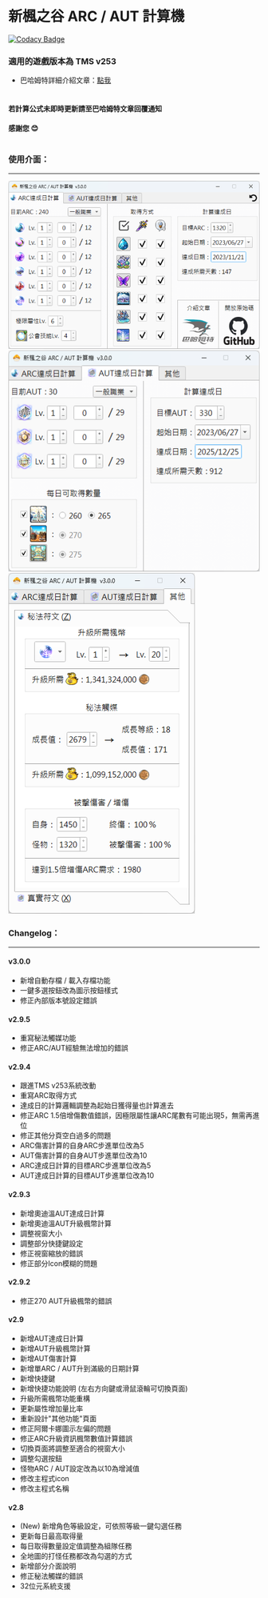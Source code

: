 新楓之谷 ARC / AUT 計算機
=====

[![Codacy Badge](https://app.codacy.com/project/badge/Grade/020d720a719a400082f1ef7b1d1aa39e)](https://www.codacy.com/gh/WhatTheBlock/MapleStory-ARC-Calculator/dashboard?utm_source=github.com&amp;utm_medium=referral&amp;utm_content=WhatTheBlock/MapleStory-ARC-Calculator&amp;utm_campaign=Badge_Grade)

### 適用的遊戲版本為 TMS v253

- 巴哈姆特詳細介紹文章：[點我](https://forum.gamer.com.tw/C.php?bsn=7650&snA=1000541) <br><br>

#### 若計算公式未即時更新請至巴哈姆特文章回覆通知
#### 感謝您 😊 <br><br>

### 使用介面：
----
![ui_1.png](/ui_1.png) <br>
![ui_2.png](/ui_2.png) <br>
![ui_3.png](/ui_3.png)

### Changelog：
----

#### v3.0.0
- 新增自動存檔 / 載入存檔功能
- 一鍵多選按鈕改為圖示按鈕樣式
- 修正內部版本號設定錯誤

#### v2.9.5
- 重寫秘法觸媒功能
- 修正ARC/AUT經驗無法增加的錯誤

#### v2.9.4
- 跟進TMS v253系統改動
- 重寫ARC取得方式
- 達成日的計算邏輯調整為起始日獲得量也計算進去
- 修正ARC 1.5倍增傷數值錯誤，因極限屬性讓ARC尾數有可能出現5，無需再進位
- 修正其他分頁空白過多的問題
- ARC傷害計算的自身ARC步進單位改為5
- AUT傷害計算的自身AUT步進單位改為10
- ARC達成日計算的目標ARC步進單位改為5
- AUT達成日計算的目標AUT步進單位改為10

#### v2.9.3
- 新增奧迪溫AUT達成日計算
- 新增奧迪溫AUT升級楓幣計算
- 調整視窗大小
- 調整部分快捷鍵設定
- 修正視窗縮放的錯誤
- 修正部分Icon模糊的問題

#### v2.9.2
- 修正270 AUT升級楓幣的錯誤

#### v2.9
- 新增AUT達成日計算
- 新增AUT升級楓幣計算
- 新增AUT傷害計算
- 新增單ARC / AUT升到滿級的日期計算
- 新增快捷鍵 
- 新增快捷功能說明 (左右方向鍵或滑鼠滾輪可切換頁面)
- 升級所需楓幣功能重構
- 更新屬性增加量比率
- 重新設計"其他功能"頁面
- 修正阿爾卡娜圖示左偏的問題
- 修正ARC升級資訊楓幣數值計算錯誤
- 切換頁面將調整至適合的視窗大小
- 調整勾選按鈕
- 怪物ARC / AUT設定改為以10為增減值
- 修改主程式icon
- 修改主程式名稱

#### v2.8
- (New) 新增角色等級設定，可依照等級一鍵勾選任務
- 更新每日最高取得量
- 每日取得數量設定值調整為組隊任務
- 全地圖的打怪任務都改為勾選的方式
- 新增部分介面說明
- 修正秘法觸媒的錯誤
- 32位元系統支援
